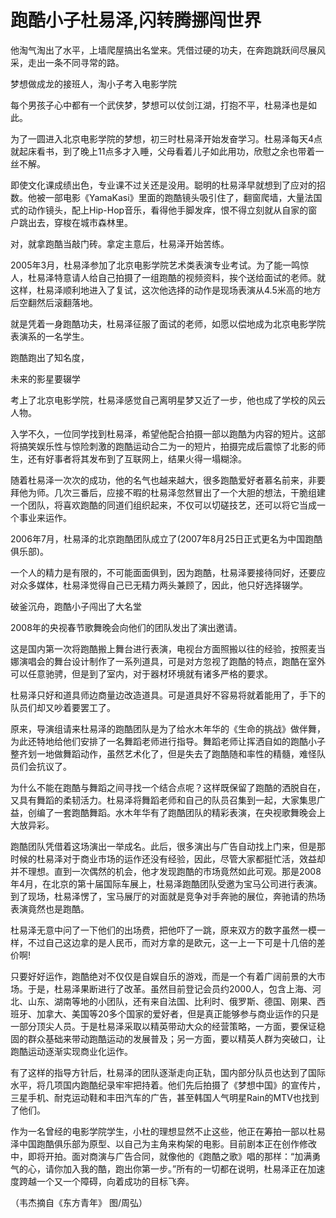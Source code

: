 # 跑酷小子杜易泽,闪转腾挪闯世界

他淘气淘出了水平，上墙爬屋搞出名堂来。凭借过硬的功夫，在奔跑跳跃间尽展风采，走出一条不同寻常的路。 

梦想做成龙的接班人，淘小子考入电影学院 

每个男孩子心中都有一个武侠梦，梦想可以仗剑江湖，打抱不平，杜易泽也是如此。 

为了一圆进入北京电影学院的梦想，初三时杜易泽开始发奋学习。杜易泽每天4点就起床看书，到了晚上11点多才入睡，父母看着儿子如此用功，欣慰之余也带着一丝不解。 

即使文化课成绩出色，专业课不过关还是没用。聪明的杜易泽早就想到了应对的招数。他被一部电影《YamaKasi》里面的跑酷镜头吸引住了，翻窗爬墙，大量法国式的动作镜头，配上Hip-Hop音乐，看得他手脚发痒，恨不得立刻就从自家的窗户跳出去，穿梭在城市森林里。 

对，就拿跑酷当敲门砖。拿定主意后，杜易泽开始苦练。 

2005年3月，杜易泽参加了北京电影学院艺术类表演专业考试。为了能一鸣惊人，杜易泽特意请人给自己拍摄了一组跑酷的视频资料，挨个送给面试的老师。就这样，杜易泽顺利地进入了复试，这次他选择的动作是现场表演从4.5米高的地方后空翻然后滚翻落地。 

就是凭着一身跑酷功夫，杜易泽征服了面试的老师，如愿以偿地成为北京电影学院表演系的一名学生。 

跑酷跑出了知名度， 

未来的影星要辍学 

考上了北京电影学院，杜易泽感觉自己离明星梦又近了一步，他也成了学校的风云人物。 

入学不久，一位同学找到杜易泽，希望他配合拍摄一部以跑酷为内容的短片。这部将搞笑娱乐性与惊险刺激的跑酷运动合二为一的短片，拍摄完成后震惊了北影的师生，还有好事者将其发布到了互联网上，结果火得一塌糊涂。 

随着杜易泽一次次的成功，他的名气也越来越大，很多跑酷爱好者慕名前来，非要拜他为师。几次三番后，应接不暇的杜易泽忽然冒出了一个大胆的想法，干脆组建一个团队，将喜欢跑酷的同道们组织起来，不仅可以切磋技艺，还可以将它当成一个事业来运作。 

2006年7月，杜易泽的北京跑酷团队成立了(2007年8月25日正式更名为中国跑酷俱乐部)。 

一个人的精力是有限的，不可能面面俱到，因为跑酷，杜易泽要接待同好，还要应对众多媒体，杜易泽觉得自己已无精力两头兼顾了，因此，他只好选择辍学。 

破釜沉舟，跑酷小子闯出了大名堂 

2008年的央视春节歌舞晚会向他们的团队发出了演出邀请。 

这是国内第一次将跑酷搬上舞台进行表演，电视台方面照搬以往的经验，按照麦当娜演唱会的舞台设计制作了一系列道具，可是对方忽视了跑酷的特点，跑酷在室外可以任意驰骋，但是到了室内，对于器材环境就有诸多严格的要求。 

杜易泽只好和道具师边商量边改造道具。可是道具好不容易将就着能用了，手下的队员们却又吵着要罢工了。 

原来，导演组请来杜易泽的跑酷团队是为了给水木年华的《生命的挑战》做伴舞，为此还特地给他们安排了一名舞蹈老师进行指导。舞蹈老师让挥洒自如的跑酷小子整齐划一地做舞蹈动作，虽然艺术化了，但是失去了跑酷随和率性的精髓，难怪队员们会抗议了。 

为什么不能在跑酷与舞蹈之间寻找一个结合点呢？这样既保留了跑酷的洒脱自在，又具有舞蹈的柔韧活力。杜易泽将舞蹈老师和自己的队员召集到一起，大家集思广益，创编了一套跑酷舞蹈。水木年华有了跑酷团队的精彩表演，在央视歌舞晚会上大放异彩。 

跑酷团队凭借着这场演出一举成名。此后，很多演出与广告自动找上门来，但是那时候的杜易泽对于商业市场的运作还没有经验，因此，尽管大家都挺忙活，效益却并不理想。直到一次偶然的机会，他才发现跑酷的市场竟然如此可观。那是2008年4月，在北京的第十届国际车展上，杜易泽跑酷团队受邀为宝马公司进行表演。到了现场，杜易泽愣了，宝马展厅的对面就是竞争对手奔驰的展位，奔驰请的热场表演竟然也是跑酷。 

杜易泽无意中问了一下他们的出场费，把他吓了一跳，原来双方的数字虽然一模一样，不过自己这边拿的是人民币，而对方拿的是欧元，这一上一下可是十几倍的差价啊! 

只要好好运作，跑酷绝对不仅仅是自娱自乐的游戏，而是一个有着广阔前景的大市场。于是，杜易泽果断进行了改革。虽然目前登记会员约2000人，包含上海、河北、山东、湖南等地的小团队，还有来自法国、比利时、俄罗斯、德国、刚果、西班牙、加拿大、美国等20多个国家的爱好者，但是真正能够参与商业运作的只是一部分顶尖人员。于是杜易泽采取以精英带动大众的经营策略，一方面，要保证稳固的群众基础来带动跑酷运动的发展普及；另一方面，要以精英人群为突破口，让跑酷运动逐渐实现商业化运作。 

有了这样的指导方针后，杜易泽的团队逐渐走向正轨，国内部分队员也达到了国际水平，将几项国内跑酷纪录牢牢把持着。他们先后拍摄了《梦想中国》的宣传片，三星手机、耐克运动鞋和丰田汽车的广告，甚至韩国人气明星Rain的MTV也找到了他们。 

作为一名曾经的电影学院学生，小杜的理想显然不止这些，他正在筹拍一部以杜易泽中国跑酷俱乐部为原型、以自己为主角来构架的电影。目前剧本正在创作修改中，即将开拍。面对商演与广告合同，就像他的《跑酷之歌》唱的那样：“加满勇气的心，请你加入我的酷，跑出你第一步。”所有的一切都在说明，杜易泽正在加速度跨越一个又一个障碍，向着成功的目标飞奔。 

（韦杰摘自《东方青年》 图/周弘）